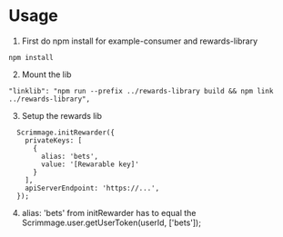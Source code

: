 
# Usage

1. First do npm install for example-consumer and rewards-library
```  
npm install
```

2. Mount the lib
```
"linklib": "npm run --prefix ../rewards-library build && npm link ../rewards-library",
```


3. Setup the rewards lib
```  
  Scrimmage.initRewarder({
    privateKeys: [
      {
        alias: 'bets',
        value: '[Rewarable key]'
      }
    ],
    apiServerEndpoint: 'https://...',
  });
```  

4. alias: 'bets' from initRewarder has to equal the Scrimmage.user.getUserToken(userId, ['bets']);